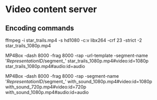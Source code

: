 # Video content server

## Encoding commands
ffmpeg -i star_trails.mp4 -s hd1080 -c:v libx264 -crf 23 -strict -2 star_trails_1080p.mp4


MP4Box -dash 8000 -frag 8000 -rap -url-template -segment-name '$RepresentationID$/segment_' star_trails_1080p.mp4#video:id=1080p star_trails_1080p.mp4#audio:id=audio


MP4Box -dash 8000 -frag 8000 -rap -segment-name '$RepresentationID$/segment_' with_sound_1080p.mp4#video:id=1080p with_sound_720p.mp4#video:id=720p with_sound_1080p.mp4#audio:id=audio